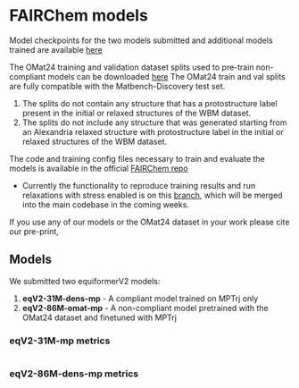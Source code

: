 # FAIRChem models

Model checkpoints for the two models submitted and additional models trained are available [here](https://huggingface.co/fairchem/OMAT24)

The OMat24 training and validation dataset splits used to pre-train non-compliant models can be downloaded [here](https://fair-chem.github.io/core/datasets/omat24.html)
The OMat24 train and val splits are fully compatible with the Matbench-Discovery test set.

1. The splits do not contain any structure that has a protostructure label present in the initial or relaxed structures of the WBM dataset.
2. The splits do not include any structure that was generated starting from an Alexandria relaxed structure with protostructure label in the initial or relaxed structures of the
   WBM dataset.

The code and training config files necessary to train and evaluate the models is available in the official [FAIRChem repo](https://github.com/FAIR-Chem/fairchem)

- Currently the functionality to reproduce training results and run relaxations with stress enabled is on this [branch](https://github.com/FAIR-Chem/fairchem/tree/stress-relaxations), which will be merged into the main codebase in the coming weeks.

If you use any of our models or the OMat24 dataset in your work please cite our pre-print,

## Models

We submitted two equiformerV2 models:

1. **eqV2-31M-dens-mp** - A compliant model trained on MPTrj only
2. **eqV2-86M-omat-mp** - A non-compliant model pretrained with the OMat24 dataset and finetuned with MPTrj

### eqV2-31M-mp metrics

```txt

```

### eqV2-86M-dens-mp metrics

```txt

```
